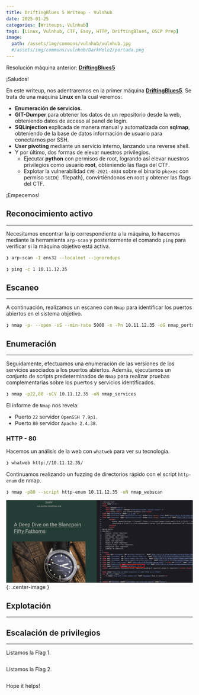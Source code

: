 ```yaml
---
title: DriftingBlues 5 Writeup - Vulnhub
date: 2025-01-25
categories: [Writeups, Vulnhub]
tags: [Linux, Vulnhub, CTF, Easy, HTTP, DriftingBlues, OSCP Prep]
image:
  path: /assets/img/commons/vulnhub/vulnhub.jpg
  #/assets/img/commons/vulnhub/DarkHole2/portada.png
---
```


Resolución máquina anterior: [**DriftingBlues5**](https://lvs3c.github.io/posts/DriftingBlues-5/)

¡Saludos!

En este writeup, nos adentraremos en la primer máquina [**DriftingBlues5**](https://www.vulnhub.com/entry/driftingblues-5,662/). Se trata de una máquina **Linux** en la cual veremos:
- **Enumeración de servicios**.
- **GIT-Dumper** para obtener los datos de un repositorio desde la web, obteniendo datos de acceso al panel de login.
- **SQLinjection** explicada de manera manual y automatizada con **sqlmap**, obteniendo de la base de datos información de usuario para conectarnos por SSH.
- **User pivoting** mediante un servicio interno, lanzando una reverse shell.
- Y por último, dos formas de elevar nuestros privilegios.
    - Ejecutar **python** con permisos de root, logrando así elevar nuestros privilegios como usuario **root**, obteniendo las flags del CTF.
    - Explotar la vulnerabilidad `CVE-2021-4034` sobre el binario `pkexec` con permiso `SUID`{: .filepath}, convirtiéndonos en root y obtener las flags del CTF.

¡Empecemos!

## Reconocimiento activo

---

Necesitamos encontrar la ip correspondiente a la máquina, lo hacemos mediante la herramienta `arp-scan` y posteriormente el comando `ping` para verificar si la máquina objetivo está activa.

```bash
❯ arp-scan -I ens32 --localnet --ignoredups
```

```bash
❯ ping -c 1 10.11.12.35
```

## Escaneo

---

A continuación, realizamos un escaneo con `Nmap` para identificar los puertos abiertos en el sistema objetivo.

```bash
❯ nmap -p- --open -sS --min-rate 5000 -n -Pn 10.11.12.35 -oG nmap_ports
```

## Enumeración

---

Seguidamente, efectuamos una enumeración de las versiones de los servicios asociados a los puertos abiertos. Además, ejecutamos un conjunto de scripts predeterminados de `Nmap` para realizar pruebas complementarias sobre los puertos y servicios identificados.

```bash
❯ nmap -p22,80 -sCV 10.11.12.35 -oN nmap_services

```

El informe de `Nmap` nos revela:
- Puerto `22` servidor `OpenSSH 7.9p1`.
- Puerto `80` servidor `Apache 2.4.38`.


### HTTP - 80

Hacemos un análisis de la web con `whatweb` para ver su tecnología.

```bash
❯ whatweb http://10.11.12.35/
```

Continuamos realizando un fuzzing de directorios rápido con el script `http-enum` de nmap.

```bash
❯ nmap -p80 --script http-enum 10.11.12.35 -oN nmap_webscan

```

![wordpress](/assets/img/commons/vulnhub/DriftingBlues5/wordpress.png){: .center-image }

## Explotación

---



## Escalación de privilegios

---

Listamos la Flag 1.

```bash

```

Listamos la Flag 2.

```bash

```

Hope it helps!